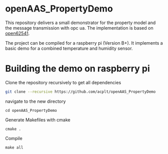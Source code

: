 # openAAS_PropertyDemo
This repository delivers a small demonstrator for the property model and the message transmission with opc ua. The implementation is based on [open62541](http://open62541.org/).

The project can be compiled for a raspberry pi (Version B+). It implements a basic demo for a combined temperature and humidity sensor.  

# Building the demo on raspberry pi

Clone the repository recursively to get all dependencies

```bash
git clone --recursive https://github.com/acplt/openAAS_PropertyDemo 
```
navigate to the new directory
```
cd openAAS_PropertyDemo
```
Generate Makefiles with cmake

```
cmake .
```

Compile
```
make all
```
